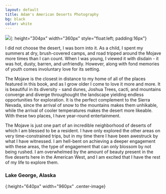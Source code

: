 ```yaml
---
layout: default
title: Adam's American Deserts Photography
bg: black
color: white
---
```


<meta property="og:image" content="https://lh3.googleusercontent.com/uX27MpZTnpk-ubqrhpVHelN-XWTrLsdYAspdRUQcm8gQwBV2dWOScHYxcLylQ9Abjg2nFQohzZLpbVM4a37sViD4oh9cf0TFN09asTrNUvmYKQg_wvdQGrnA-6ps_GAxk09Xj0JXfug=w2400" />

![](https://lh3.googleusercontent.com/uX27MpZTnpk-ubqrhpVHelN-XWTrLsdYAspdRUQcm8gQwBV2dWOScHYxcLylQ9Abjg2nFQohzZLpbVM4a37sViD4oh9cf0TFN09asTrNUvmYKQg_wvdQGrnA-6ps_GAxk09Xj0JXfug=w2400){: height="304px" width="360px" style="float:left; padding:16px"}

I did not choose the desert, I was born into it. As a child, I spent my summers at dry, brush-covered camps, and road tripped around the Mojave more times than I can count. When I was young, I viewed it with disdain - it was hot, dusty, barren, and unfriendly. However, along with fond memories of youth comes involuntary love for its setting.

The Mojave is the closest in distance to my home of all of the places featured in this book, and as I grow older I come to love it more and more. It is beautiful in its diversity - sand dunes, Joshua Trees, cacti, and mountains converge and diverge throughought the landscape yielding endless opportunities for exploration. It is the perfect complement to the Sierra Nevada, since the arrival of snow to the mountains makes them unhikable, while the arrival of cooler temperatures makes the desert more likeable. With these two places, I have year-round entertainment.

The Mojave is just one part of an incredible neighborhood of deserts of which I am blessed to be a resident. I have only explored the other areas on very time-constrained trips, but in my time there I have been awestruck by what I have witnessed. I am hell-bent on achieving a deeper engagement with these areas, the type of engagement that can only blossom by not being rushed. I am overwhelmed by the amount of beauty present in the five deserts here in the American West, and I am excited that I have the rest of my life to explore them.

### Lake George, Alaska
![](){:height="640px" width="960px" .center-image}
